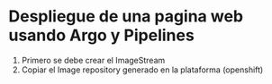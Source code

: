 # Despliegue de una pagina web usando Argo y Pipelines
1) Primero se debe crear el ImageStream
2) Copiar el Image repository generado en la plataforma (openshift)

